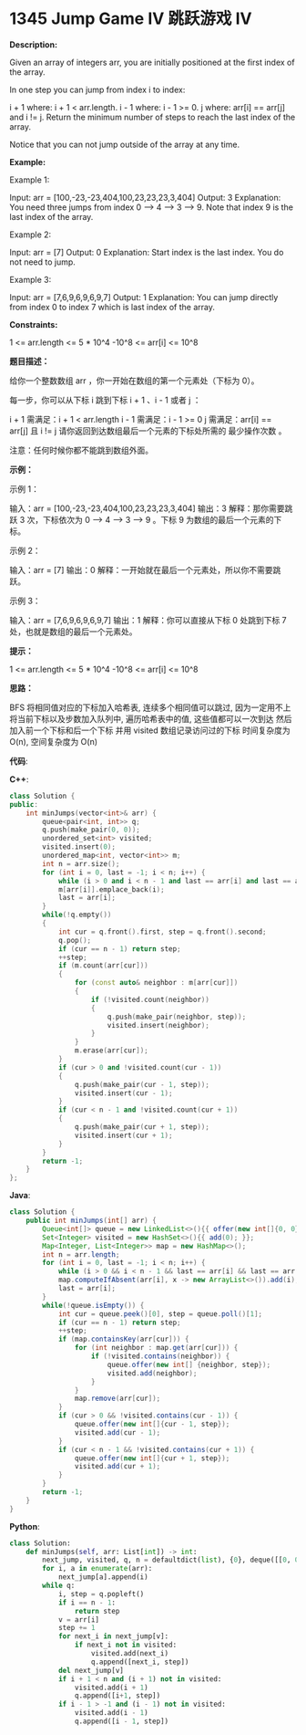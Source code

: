 # 1345 Jump Game IV 跳跃游戏 IV

__Description:__

Given an array of integers arr, you are initially positioned at the first index of the array.

In one step you can jump from index i to index:

i + 1 where: i + 1 < arr.length.
i - 1 where: i - 1 >= 0.
j where: arr[i] == arr[j] and i != j.
Return the minimum number of steps to reach the last index of the array.

Notice that you can not jump outside of the array at any time.

__Example:__

Example 1:

Input: arr = [100,-23,-23,404,100,23,23,23,3,404]
Output: 3
Explanation: You need three jumps from index 0 --> 4 --> 3 --> 9. Note that index 9 is the last index of the array.

Example 2:

Input: arr = [7]
Output: 0
Explanation: Start index is the last index. You do not need to jump.

Example 3:

Input: arr = [7,6,9,6,9,6,9,7]
Output: 1
Explanation: You can jump directly from index 0 to index 7 which is last index of the array.

__Constraints:__

1 <= arr.length <= 5 * 10^4
-10^8 <= arr[i] <= 10^8

__题目描述：__

给你一个整数数组 arr ，你一开始在数组的第一个元素处（下标为 0）。

每一步，你可以从下标 i 跳到下标 i + 1 、i - 1 或者 j ：

i + 1 需满足：i + 1 < arr.length
i - 1 需满足：i - 1 >= 0
j 需满足：arr[i] == arr[j] 且 i != j
请你返回到达数组最后一个元素的下标处所需的 最少操作次数 。

注意：任何时候你都不能跳到数组外面。

__示例：__

示例 1：

输入：arr = [100,-23,-23,404,100,23,23,23,3,404]
输出：3
解释：那你需要跳跃 3 次，下标依次为 0 --> 4 --> 3 --> 9 。下标 9 为数组的最后一个元素的下标。

示例 2：

输入：arr = [7]
输出：0
解释：一开始就在最后一个元素处，所以你不需要跳跃。

示例 3：

输入：arr = [7,6,9,6,9,6,9,7]
输出：1
解释：你可以直接从下标 0 处跳到下标 7 处，也就是数组的最后一个元素处。

__提示：__

1 <= arr.length <= 5 * 10^4
-10^8 <= arr[i] <= 10^8

__思路：__

BFS
将相同值对应的下标加入哈希表, 连续多个相同值可以跳过, 因为一定用不上
将当前下标以及步数加入队列中, 遍历哈希表中的值, 这些值都可以一次到达
然后加入前一个下标和后一个下标
并用 visited 数组记录访问过的下标
时间复杂度为 O(n), 空间复杂度为 O(n)

__代码__:

__C++__:

```C++
class Solution {
public:
    int minJumps(vector<int>& arr) {
        queue<pair<int, int>> q;
        q.push(make_pair(0, 0));
        unordered_set<int> visited;
        visited.insert(0);
        unordered_map<int, vector<int>> m;
        int n = arr.size();
        for (int i = 0, last = -1; i < n; i++) {
            while (i > 0 and i < n - 1 and last == arr[i] and last == arr[i + 1]) i++;
            m[arr[i]].emplace_back(i);
            last = arr[i];
        }
        while(!q.empty()) 
        {
            int cur = q.front().first, step = q.front().second;
            q.pop();
            if (cur == n - 1) return step;
            ++step;
            if (m.count(arr[cur])) 
            {
                for (const auto& neighbor : m[arr[cur]]) 
                {
                    if (!visited.count(neighbor)) 
                    {
                        q.push(make_pair(neighbor, step));
                        visited.insert(neighbor);
                    }
                }
                m.erase(arr[cur]);
            }
            if (cur > 0 and !visited.count(cur - 1)) 
            {
                q.push(make_pair(cur - 1, step));
                visited.insert(cur - 1);
            }
            if (cur < n - 1 and !visited.count(cur + 1)) 
            {
                q.push(make_pair(cur + 1, step));
                visited.insert(cur + 1);
            }
        }
        return -1;
    }
};
```

__Java__:

```Java
class Solution {
    public int minJumps(int[] arr) {
        Queue<int[]> queue = new LinkedList<>(){{ offer(new int[]{0, 0}); }};
        Set<Integer> visited = new HashSet<>(){{ add(0); }};
        Map<Integer, List<Integer>> map = new HashMap<>();
        int n = arr.length;
        for (int i = 0, last = -1; i < n; i++) {
            while (i > 0 && i < n - 1 && last == arr[i] && last == arr[i + 1]) i++;
            map.computeIfAbsent(arr[i], x -> new ArrayList<>()).add(i);
            last = arr[i];
        }
        while(!queue.isEmpty()) {
            int cur = queue.peek()[0], step = queue.poll()[1];
            if (cur == n - 1) return step;
            ++step;
            if (map.containsKey(arr[cur])) {
                for (int neighbor : map.get(arr[cur])) {
                    if (!visited.contains(neighbor)) {
                        queue.offer(new int[] {neighbor, step});
                        visited.add(neighbor);
                    }
                }
                map.remove(arr[cur]);
            }
            if (cur > 0 && !visited.contains(cur - 1)) {
                queue.offer(new int[]{cur - 1, step});
                visited.add(cur - 1);
            }
            if (cur < n - 1 && !visited.contains(cur + 1)) {
                queue.offer(new int[]{cur + 1, step});
                visited.add(cur + 1);
            }
        }
        return -1;
    }
}
```

__Python__:

```Python
class Solution:
    def minJumps(self, arr: List[int]) -> int:
        next_jump, visited, q, n = defaultdict(list), {0}, deque([[0, 0]]), len(arr)
        for i, a in enumerate(arr):
            next_jump[a].append(i)
        while q:
            i, step = q.popleft()
            if i == n - 1:
                return step
            v = arr[i]
            step += 1
            for next_i in next_jump[v]:
                if next_i not in visited:
                    visited.add(next_i)
                    q.append([next_i, step])
            del next_jump[v]
            if i + 1 < n and (i + 1) not in visited:
                visited.add(i + 1)
                q.append([i+1, step])
            if i - 1 > -1 and (i - 1) not in visited:
                visited.add(i - 1)
                q.append([i - 1, step])
```
